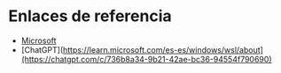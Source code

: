 # Enlaces de referencia
* [Microsoft](https://learn.microsoft.com/es-es/windows/wsl/about)
* [ChatGPT](https://learn.microsoft.com/es-es/windows/wsl/about](https://chatgpt.com/c/736b8a34-9b21-42ae-bc36-94554f790690) 




